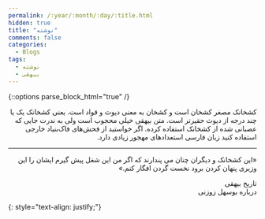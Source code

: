 ```yaml
---
permalink: /:year/:month/:day/:title.html
hidden: true
title: "نوشته"
comments: false
categories:
  - Blogs
tags:
  - نوشته
  - بیهقی
---
```


{::options parse_block_html="true" /}
<div dir='rtl' align='right'>
کشخانک مصغر کشخان است و کشخان به معنی دیوث و قواد است. یعنی کشخانک یک یا چند درجه از دیوث حقیرتر است.
متن بیهقی خیلی محجوب است ولی به ندرت جایی که عصبانی شده از کشخانک استفاده کرده.
اگر خواستید از فحش‌های فاک‌بنیاد خارجی استفاده کنید
زبان فارسی استعدادهای مهجور زیادی دارد.

---

«این کشخانک و دیگران چنان می پندارند که اگر من این شغل پیش گیرم ایشان را این وزیری پنهان کردن برود نخست گردن افگار کنم.»

تاریخ بیهقی<br>
درباره بوسهل زوزنی
</div>
{: style="text-align: justify;"}